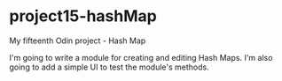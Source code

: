 # project15-hashMap

My fifteenth Odin project - Hash Map

I'm going to write a module for creating and editing Hash Maps. I'm also going to add a simple UI to test the module's methods.
